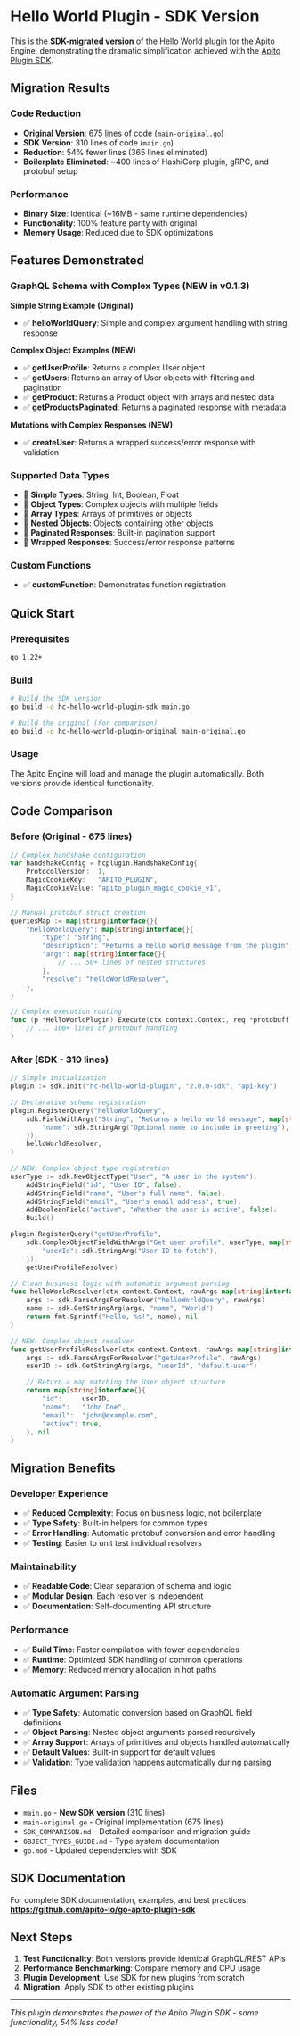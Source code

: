 # Hello World Plugin - SDK Version

This is the **SDK-migrated version** of the Hello World plugin for the Apito Engine, demonstrating the dramatic simplification achieved with the [Apito Plugin SDK](https://github.com/apito-io/go-apito-plugin-sdk).

## Migration Results

### Code Reduction

- **Original Version**: 675 lines of code (`main-original.go`)
- **SDK Version**: 310 lines of code (`main.go`)
- **Reduction**: 54% fewer lines (365 lines eliminated)
- **Boilerplate Eliminated**: ~400 lines of HashiCorp plugin, gRPC, and protobuf setup

### Performance

- **Binary Size**: Identical (~16MB - same runtime dependencies)
- **Functionality**: 100% feature parity with original
- **Memory Usage**: Reduced due to SDK optimizations

## Features Demonstrated

### GraphQL Schema with Complex Types (NEW in v0.1.3)

**Simple String Example (Original)**

- ✅ **helloWorldQuery**: Simple and complex argument handling with string response

**Complex Object Examples (NEW)**

- ✅ **getUserProfile**: Returns a complex User object
- ✅ **getUsers**: Returns an array of User objects with filtering and pagination
- ✅ **getProduct**: Returns a Product object with arrays and nested data
- ✅ **getProductsPaginated**: Returns a paginated response with metadata

**Mutations with Complex Responses (NEW)**

- ✅ **createUser**: Returns a wrapped success/error response with validation

### Supported Data Types

- 🔸 **Simple Types**: String, Int, Boolean, Float
- 🔸 **Object Types**: Complex objects with multiple fields
- 🔸 **Array Types**: Arrays of primitives or objects
- 🔸 **Nested Objects**: Objects containing other objects
- 🔸 **Paginated Responses**: Built-in pagination support
- 🔸 **Wrapped Responses**: Success/error response patterns

### Custom Functions

- ✅ **customFunction**: Demonstrates function registration

## Quick Start

### Prerequisites

```bash
go 1.22+
```

### Build

```bash
# Build the SDK version
go build -o hc-hello-world-plugin-sdk main.go

# Build the original (for comparison)
go build -o hc-hello-world-plugin-original main-original.go
```

### Usage

The Apito Engine will load and manage the plugin automatically. Both versions provide identical functionality.

## Code Comparison

### Before (Original - 675 lines)

```go
// Complex handshake configuration
var handshakeConfig = hcplugin.HandshakeConfig{
    ProtocolVersion:  1,
    MagicCookieKey:   "APITO_PLUGIN",
    MagicCookieValue: "apito_plugin_magic_cookie_v1",
}

// Manual protobuf struct creation
queriesMap := map[string]interface{}{
    "helloWorldQuery": map[string]interface{}{
        "type": "String",
        "description": "Returns a hello world message from the plugin",
        "args": map[string]interface{}{
            // ... 50+ lines of nested structures
        },
        "resolve": "helloWorldResolver",
    },
}

// Complex execution routing
func (p *HelloWorldPlugin) Execute(ctx context.Context, req *protobuff.ExecuteRequest) (*protobuff.ExecuteResponse, error) {
    // ... 100+ lines of protobuf handling
}
```

### After (SDK - 310 lines)

```go
// Simple initialization
plugin := sdk.Init("hc-hello-world-plugin", "2.0.0-sdk", "api-key")

// Declarative schema registration
plugin.RegisterQuery("helloWorldQuery",
    sdk.FieldWithArgs("String", "Returns a hello world message", map[string]interface{}{
        "name": sdk.StringArg("Optional name to include in greeting"),
    }),
    helloWorldResolver,
)

// NEW: Complex object type registration
userType := sdk.NewObjectType("User", "A user in the system").
    AddStringField("id", "User ID", false).
    AddStringField("name", "User's full name", false).
    AddStringField("email", "User's email address", true).
    AddBooleanField("active", "Whether the user is active", false).
    Build()

plugin.RegisterQuery("getUserProfile",
    sdk.ComplexObjectFieldWithArgs("Get user profile", userType, map[string]interface{}{
        "userId": sdk.StringArg("User ID to fetch"),
    }),
    getUserProfileResolver)

// Clean business logic with automatic argument parsing
func helloWorldResolver(ctx context.Context, rawArgs map[string]interface{}) (interface{}, error) {
    args := sdk.ParseArgsForResolver("helloWorldQuery", rawArgs)
    name := sdk.GetStringArg(args, "name", "World")
    return fmt.Sprintf("Hello, %s!", name), nil
}

// NEW: Complex object resolver
func getUserProfileResolver(ctx context.Context, rawArgs map[string]interface{}) (interface{}, error) {
    args := sdk.ParseArgsForResolver("getUserProfile", rawArgs)
    userID := sdk.GetStringArg(args, "userId", "default-user")

    // Return a map matching the User object structure
    return map[string]interface{}{
        "id":     userID,
        "name":   "John Doe",
        "email":  "john@example.com",
        "active": true,
    }, nil
}
```

## Migration Benefits

### Developer Experience

- ✅ **Reduced Complexity**: Focus on business logic, not boilerplate
- ✅ **Type Safety**: Built-in helpers for common types
- ✅ **Error Handling**: Automatic protobuf conversion and error handling
- ✅ **Testing**: Easier to unit test individual resolvers

### Maintainability

- ✅ **Readable Code**: Clear separation of schema and logic
- ✅ **Modular Design**: Each resolver is independent
- ✅ **Documentation**: Self-documenting API structure

### Performance

- ✅ **Build Time**: Faster compilation with fewer dependencies
- ✅ **Runtime**: Optimized SDK handling of common operations
- ✅ **Memory**: Reduced memory allocation in hot paths

### Automatic Argument Parsing

- ✅ **Type Safety**: Automatic conversion based on GraphQL field definitions
- ✅ **Object Parsing**: Nested object arguments parsed recursively
- ✅ **Array Support**: Arrays of primitives and objects handled automatically
- ✅ **Default Values**: Built-in support for default values
- ✅ **Validation**: Type validation happens automatically during parsing

## Files

- `main.go` - **New SDK version** (310 lines)
- `main-original.go` - Original implementation (675 lines)
- `SDK_COMPARISON.md` - Detailed comparison and migration guide
- `OBJECT_TYPES_GUIDE.md` - Type system documentation
- `go.mod` - Updated dependencies with SDK

## SDK Documentation

For complete SDK documentation, examples, and best practices:
**https://github.com/apito-io/go-apito-plugin-sdk**

## Next Steps

1. **Test Functionality**: Both versions provide identical GraphQL/REST APIs
2. **Performance Benchmarking**: Compare memory and CPU usage
3. **Plugin Development**: Use SDK for new plugins from scratch
4. **Migration**: Apply SDK to other existing plugins

---

_This plugin demonstrates the power of the Apito Plugin SDK - same functionality, 54% less code!_
